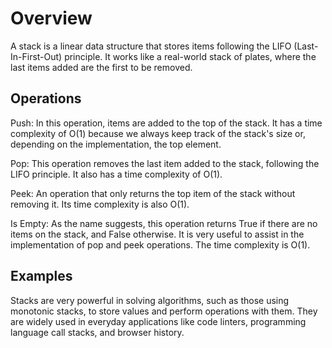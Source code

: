 # Overview

A stack is a linear data structure that stores items following the LIFO (Last-In-First-Out) principle. It works like a real-world stack of plates, where the last items added are the first to be removed.

## Operations

Push: In this operation, items are added to the top of the stack. It has a time complexity of O(1) because we always keep track of the stack's size or, depending on the implementation, the top element.

Pop: This operation removes the last item added to the stack, following the LIFO principle. It also has a time complexity of O(1).

Peek: An operation that only returns the top item of the stack without removing it. Its time complexity is also O(1).

Is Empty: As the name suggests, this operation returns True if there are no items on the stack, and False otherwise. It is very useful to assist in the implementation of pop and peek operations. The time complexity is O(1).

## Examples

Stacks are very powerful in solving algorithms, such as those using monotonic stacks, to store values and perform operations with them. They are widely used in everyday applications like code linters, programming language call stacks, and browser history.
